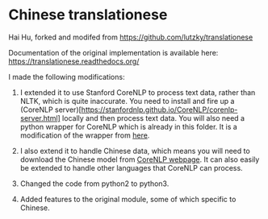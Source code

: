 # Chinese translationese 

Hai Hu, forked and modifed from https://github.com/lutzky/translationese

Documentation of the original implementation is available here: https://translationese.readthedocs.org/

I made the following modifications:

1. I extended it to use Stanford CoreNLP to process text data, rather than NLTK, which is quite inaccurate. You need to install and fire up a (CoreNLP server)[https://stanfordnlp.github.io/CoreNLP/corenlp-server.html] locally and then process text data. You will also need a python wrapper for CoreNLP which is already in this folder. It is a modification of the wrapper from [here](https://github.com/Lynten/stanford-corenlp).

2. I also extend it to handle Chinese data, which means you will need to download the Chinese model from [CoreNLP webpage](https://stanfordnlp.github.io/CoreNLP/index.html#download). It can also easily be extended to handle other languages that CoreNLP can process.

3. Changed the code from python2 to python3.

4. Added features to the original module, some of which specific to Chinese. 



